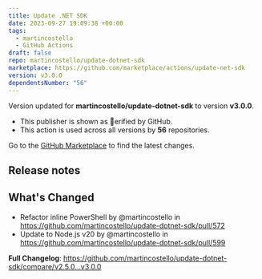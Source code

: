 ```yaml
---
title: Update .NET SDK
date: 2023-09-27 19:09:38 +00:00
tags:
  - martincostello
  - GitHub Actions
draft: false
repo: martincostello/update-dotnet-sdk
marketplace: https://github.com/marketplace/actions/update-net-sdk
version: v3.0.0
dependentsNumber: "56"
---
```



Version updated for **martincostello/update-dotnet-sdk** to version **v3.0.0**.
- This publisher is shown as erified by GitHub.
- This action is used across all versions by **56** repositories.

Go to the [GitHub Marketplace](https://github.com/marketplace/actions/update-net-sdk) to find the latest changes.

## Release notes

## What's Changed

* Refactor inline PowerShell by @martincostello in https://github.com/martincostello/update-dotnet-sdk/pull/572
* Update to Node.js v20 by @martincostello in https://github.com/martincostello/update-dotnet-sdk/pull/599

**Full Changelog**: https://github.com/martincostello/update-dotnet-sdk/compare/v2.5.0...v3.0.0

